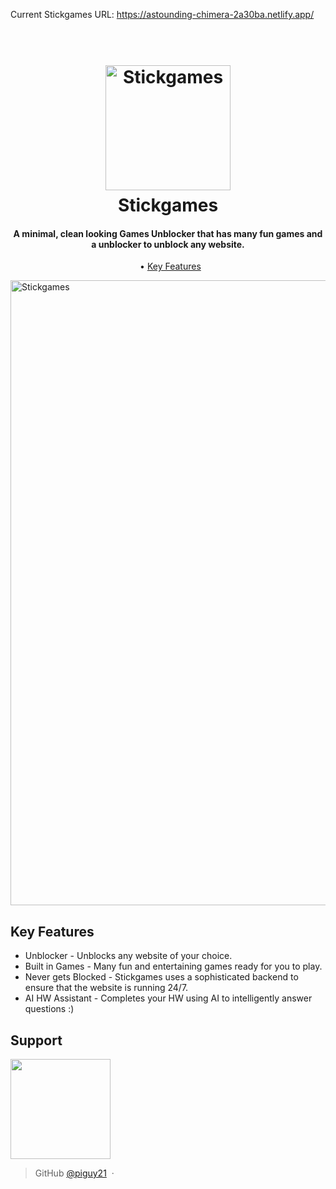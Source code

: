 
Current Stickgames URL: https://astounding-chimera-2a30ba.netlify.app/

<h1 align="center">
  <br>
  <a href="https://astounding-chimera-2a30ba.netlify.app"><img src="logo.png" alt="Stickgames" width="200"></a>
  <br>
  Stickgames
  <br>
</h1>

<h4 align="center">A minimal, clean looking Games Unblocker that has many fun games and a unblocker to unblock any website.</h4>

<p align="center">
  • <a href="#key-features">Key Features</a>
</p>

<img src="Capture.PNG" alt="Stickgames" width="1000">

## Key Features

- Unblocker - Unblocks any website of your choice.
- Built in Games - Many fun and entertaining games ready for you to play.
- Never gets Blocked - Stickgames uses a sophisticated backend to ensure that the website is running 24/7.
- AI HW Assistant - Completes your HW using AI to intelligently answer questions :)

## Support

<a href="https://www.patreon.com/">
	<img src="https://c5.patreon.com/external/logo/become_a_patron_button@2x.png" width="160">
</a>

> GitHub [@piguy21](https://github.com/piguy21) &nbsp;&middot;&nbsp;
